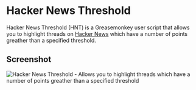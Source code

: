 # Hacker News Threshold

Hacker News Threshold (HNT) is a Greasemonkey user script that allows you to highlight threads on [Hacker News](http://news.ycombinator.com) which have a number of points greather than a specified threshold.

## Screenshot

<img src="hacker-news-threshold/raw/master/hacker-news-threshold.png" alt="Hacker News Threshold - Allows you to highlight threads which have a number of points greather than a specified threshold" title="Allows you to highlight threads which have a number of points greather than a specified threshold" />